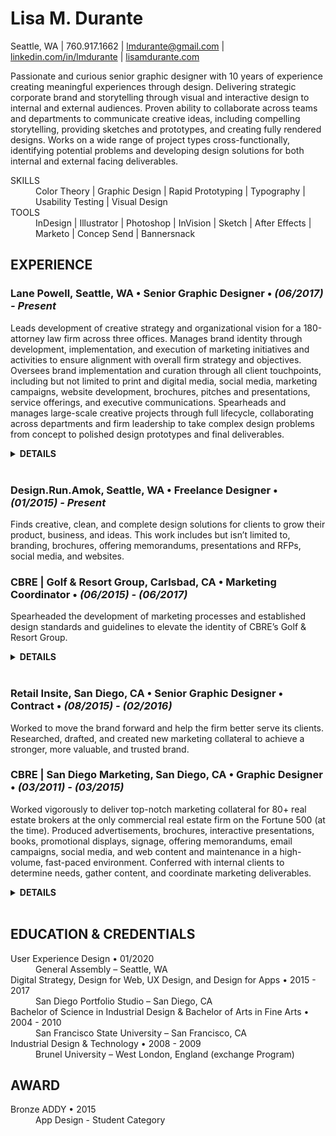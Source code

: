 # Lisa M. Durante


Seattle, WA | 760.917.1662 | [lmdurante@gmail.com](mailto:lmdurante@gmail.com) | [linkedin.com/in/lmdurante](https://www.linkedin.com/in/lmdurante) | [lisamdurante.com](https://www.lisamdurante.com)

Passionate and curious senior graphic designer with 10 years of experience creating meaningful experiences through design. Delivering strategic corporate brand and storytelling through visual and interactive design to internal and external audiences. Proven ability to collaborate across teams and departments to communicate creative ideas, including compelling storytelling, providing sketches and prototypes, and creating fully rendered designs. Works on a wide range of project types cross-functionally, identifying potential problems and developing design solutions for both internal and external facing deliverables.

<dl>
   <dt>SKILLS</dt>
   <dd>Color Theory | Graphic Design | Rapid Prototyping | Typography | Usability Testing | Visual Design</dd>
  
   <dt>TOOLS</dt>
   <dd>InDesign | Illustrator | Photoshop | InVision | Sketch | After Effects | Marketo | Concep Send | Bannersnack</dd>
 </dl>


## EXPERIENCE

### Lane Powell, Seattle, WA • Senior Graphic Designer • *(06/2017) - Present*
Leads development of creative strategy and organizational vision for a 180-attorney law firm across three offices. Manages brand identity through development, implementation, and execution of marketing initiatives and activities to ensure alignment with overall firm strategy and objectives. Oversees brand implementation and curation through all client touchpoints, including but not limited to print and digital media, social media, marketing campaigns, website development, brochures, pitches and presentations, service offerings, and executive communications. Spearheads and manages large-scale creative projects through full lifecycle, collaborating across departments and firm leadership to take complex design problems from concept to polished design prototypes and final deliverables.
<details>
<summary><strong>DETAILS</strong></summary>
  <ul>
    <li>Sourced and managed production and implementation of Marketo, a marketing automation tool, including developing templates, landing pages, forms, and flows for both events and email communications</li>
      <ul>
        <li>Co-developed and presented department training for the platform</li>
      </ul>
   <li>Manage website improvements; conducting research, creating prototypes, leading testing, managing deadlines, and pushing vendor delivery to control costs</li>
      <ul>
        <li>Create and present prototypes and specs for extensive design and function changes across the platform and lead user testing on those changes</li>
        <li>Developed major alterations to Word and PDF outputs and worked extensively with the vendor on implementation and performed rigorous testing to ensure functionality</li>
      </ul>
    <li>Led the creative development of the firm's annual Labor & Employment Seminar through the adaptation of live in-person event to 9-week webinar series</li>
      <ul>
        <li>Created all marketing collateral, utilized across seven different platforms</li>
        <li>Drove content curation, collaboration, and deadlines across multiple departments</li>
        <li>Adapted previous process to accommodate the need to go virtual and worked in new technologies to build out landing pages to increase accessibility and reach of offering</li>
        </ul>
    <li>Through creative storytelling and design, developed interactive and comprehensive visual journey of firmwide OKR initiative to build understanding and awareness of the process</li>
    <li>Named <strong>Subject Matter Expert (SME) on all visual design and external client marketing collateral</strong>, positioning the firm to output polished and consistent deliverables across all channels. Including but not limited to:</li>
    <ul>
      <li>PowerPoint trainings and internal intranet PowerPoint resource center</li>
      <li>Templatized RFPs and pitches</li>
      <li>Marketo emails, landing pages, and forms</li>
      <li>Word and PDF outputs for team practice pages and attorney profiles from website</li>
    </ul>
    <li><strong>Promoted to Senior Graphic Designer December 2019</strong> after serving as Graphic Designer for two years</li>
 </ul>
</details>
<br>


### Design.Run.Amok, Seattle, WA • Freelance Designer • *(01/2015) - Present*
Finds creative, clean, and complete design solutions for clients to grow their product, business, and ideas. This work includes but isn’t limited to, branding, brochures, offering memorandums, presentations and RFPs, social media, and websites.

### CBRE | Golf & Resort Group, Carlsbad, CA • Marketing Coordinator • *(06/2015) - (06/2017)*
Spearheaded the development of marketing processes and established design standards and guidelines to elevate the identity of CBRE’s Golf & Resort Group. 
<details>
<summary><strong>DETAILS</strong></summary>
  <ul>
    <li>Coordinated and built team pages on new corporate website platform, engaging with upper-level marketing individuals to ensure the team, our properties, and our business were being presented in the best way</li>
     <li>Improved marketing production process through development and implementation of unique and sustainable templates for RFPs and social media, aiding in not only streamlining the process but also strengthening the brand through consistency and high-level deliverables</li>
     <li>Produced branding plan and guidelines with unique specialty identity within and in adherence to existing corporate branding that included team and specialty brochures, logos, evergreen graphics and infographics, and more</li>
  </ul>
</details>
<br>


### Retail Insite, San Diego, CA • Senior Graphic Designer • Contract • *(08/2015) - (02/2016)*
Worked to move the brand forward and help the firm better serve its clients. Researched, drafted, and created new marketing collateral to achieve a stronger, more valuable, and trusted brand.

### CBRE | San Diego Marketing, San Diego, CA • Graphic Designer • *(03/2011) - (03/2015)*
Worked vigorously to deliver top-notch marketing collateral for 80+ real estate brokers at the only commercial real estate firm on the Fortune 500 (at the time). Produced advertisements, brochures, interactive presentations, books, promotional displays, signage, offering memorandums, email campaigns, social media, and web content and maintenance in a high-volume, fast-paced environment. Conferred with internal clients to determine needs, gather content, and coordinate marketing deliverables.
<details>
<summary><strong>DETAILS</strong></summary>
  <ul>
    <li>Received <strong>Team Player of the Year in 2012 and 2015</strong>, which is awarded to the staff member who exceeds expectations in the performance of daily responsibilities, while demonstrating the valued qualities of customer service, teamwork, and dependability</li>
     <li>Learned how to create interactive SWF presentations and pitches—became only person on the team who could</li>
     <li>Conducted trainings on the Adobe Creative Suite and created training sheets for staff on InDesign, printing production, email blasts, and interactive files</li>
  </ul>
</details>
<br>


## EDUCATION & CREDENTIALS
<dl>
  <dt>User Experience Design • 01/2020</dt>
  <dd>General Assembly – Seattle, WA</dt>

  <dt>Digital Strategy, Design for Web, UX Design, and Design for Apps • 2015 - 2017</dt>
  <dd>San Diego Portfolio Studio – San Diego, CA</dd>

  <dt>Bachelor of Science in Industrial Design & Bachelor of Arts in Fine Arts • 2004 - 2010</dt>
  <dd>San Francisco State University – San Francisco, CA</dd>

  <dt>Industrial Design & Technology • 2008 - 2009</dt>
  <dd>Brunel University – West London, England (exchange Program)</dd>
</dl>


## AWARD
<dl>
  <dt>Bronze ADDY • 2015</dt>
  <dd>App Design - Student Category</dd>
</dl>
